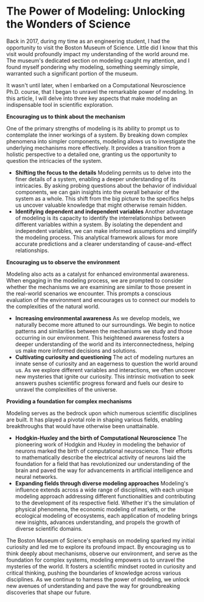 # The Power of Modeling: Unlocking the Wonders of Science

Back in 2017, during my time as an engineering student, I had the opportunity to visit the Boston Museum of Science. Little did I know that this visit would profoundly impact my understanding of the world around me. The museum's dedicated section on modeling caught my attention, and I found myself pondering why modeling, something seemingly simple, warranted such a significant portion of the museum. 

It wasn't until later, when I embarked on a Computational Neuroscience Ph.D. course, that I began to unravel the remarkable power of modeling. In this article, I will delve into three key aspects that make modeling an indispensable tool in scientific exploration.

**Encouraging us to think about the mechanism**

One of the primary strengths of modeling is its ability to prompt us to contemplate the inner workings of a system. By breaking down complex phenomena into simpler components, modeling allows us to investigate the underlying mechanisms more effectively. It provides a transition from a holistic perspective to a detailed one, granting us the opportunity to question the intricacies of the system.

- **Shifting the focus to the details**
Modeling permits us to delve into the finer details of a system, enabling a deeper understanding of its intricacies. By asking probing questions about the behavior of individual components, we can gain insights into the overall behavior of the system as a whole. This shift from the big picture to the specifics helps us uncover valuable knowledge that might otherwise remain hidden.
- **Identifying dependent and independent variables**
Another advantage of modeling is its capacity to identify the interrelationships between different variables within a system. By isolating the dependent and independent variables, we can make informed assumptions and simplify the modeling process. This analytical framework allows for more accurate predictions and a clearer understanding of cause-and-effect relationships.

**Encouraging us to observe the environment**

Modeling also acts as a catalyst for enhanced environmental awareness. When engaging in the modeling process, we are prompted to consider whether the mechanisms we are examining are similar to those present in the real-world scenarios we encounter. This prompts a conscious evaluation of the environment and encourages us to connect our models to the complexities of the natural world.

- **Increasing environmental awareness**
As we develop models, we naturally become more attuned to our surroundings. We begin to notice patterns and similarities between the mechanisms we study and those occurring in our environment. This heightened awareness fosters a deeper understanding of the world and its interconnectedness, helping us make more informed decisions and solutions.
- **Cultivating curiosity and questioning**
The act of modeling nurtures an innate sense of curiosity and an eagerness to question the world around us. As we explore different variables and interactions, we often uncover new mysteries that ignite our curiosity. This intrinsic motivation to seek answers pushes scientific progress forward and fuels our desire to unravel the complexities of the universe.

**Providing a foundation for complex mechanisms**

Modeling serves as the bedrock upon which numerous scientific disciplines are built. It has played a pivotal role in shaping various fields, enabling breakthroughs that would have otherwise been unattainable.

- **Hodgkin-Huxley and the birth of Computational Neuroscience**
The pioneering work of Hodgkin and Huxley in modeling the behavior of neurons marked the birth of computational neuroscience. Their efforts to mathematically describe the electrical activity of neurons laid the foundation for a field that has revolutionized our understanding of the brain and paved the way for advancements in artificial intelligence and neural networks.
- **Expanding fields through diverse modeling approaches**
Modeling's influence extends across a wide range of disciplines, with each unique modeling approach addressing different functionalities and contributing to the development of its respective field. Whether it's the simulation of physical phenomena, the economic modeling of markets, or the ecological modeling of ecosystems, each application of modeling brings new insights, advances understanding, and propels the growth of diverse scientific domains.

The Boston Museum of Science's emphasis on modeling sparked my initial curiosity and led me to explore its profound impact. By encouraging us to think deeply about mechanisms, observe our environment, and serve as the foundation for complex systems, modeling empowers us to unravel the mysteries of the world. It fosters a scientific mindset rooted in curiosity and critical thinking, pushing the boundaries of knowledge across various disciplines. As we continue to harness the power of modeling, we unlock new avenues of understanding and pave the way for groundbreaking discoveries that shape our future.